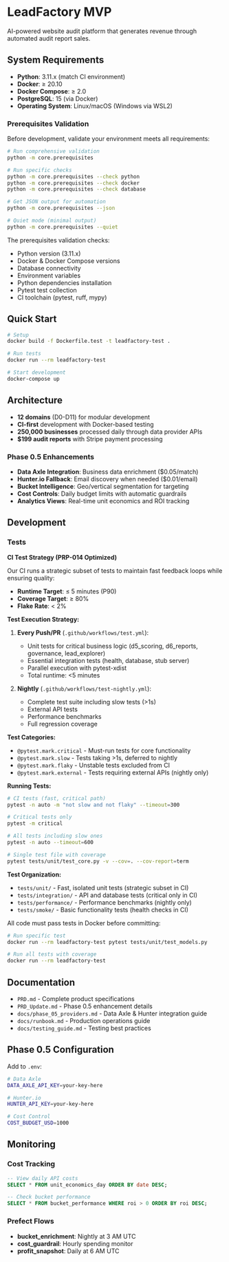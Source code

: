 # LeadFactory MVP

AI-powered website audit platform that generates revenue through automated audit report sales.

## System Requirements

- **Python**: 3.11.x (match CI environment)
- **Docker**: ≥ 20.10
- **Docker Compose**: ≥ 2.0
- **PostgreSQL**: 15 (via Docker)
- **Operating System**: Linux/macOS (Windows via WSL2)

### Prerequisites Validation

Before development, validate your environment meets all requirements:

```bash
# Run comprehensive validation
python -m core.prerequisites

# Run specific checks
python -m core.prerequisites --check python
python -m core.prerequisites --check docker
python -m core.prerequisites --check database

# Get JSON output for automation
python -m core.prerequisites --json

# Quiet mode (minimal output)
python -m core.prerequisites --quiet
```

The prerequisites validation checks:
- Python version (3.11.x)
- Docker & Docker Compose versions
- Database connectivity
- Environment variables
- Python dependencies installation
- Pytest test collection
- CI toolchain (pytest, ruff, mypy)

## Quick Start

```bash
# Setup
docker build -f Dockerfile.test -t leadfactory-test .

# Run tests
docker run --rm leadfactory-test

# Start development
docker-compose up
```

## Architecture

- **12 domains** (D0-D11) for modular development
- **CI-first** development with Docker-based testing
- **250,000 businesses** processed daily through data provider APIs
- **$199 audit reports** with Stripe payment processing

### Phase 0.5 Enhancements

- **Data Axle Integration**: Business data enrichment ($0.05/match)
- **Hunter.io Fallback**: Email discovery when needed ($0.01/email)
- **Bucket Intelligence**: Geo/vertical segmentation for targeting
- **Cost Controls**: Daily budget limits with automatic guardrails
- **Analytics Views**: Real-time unit economics and ROI tracking

## Development

### Tests

**CI Test Strategy (PRP-014 Optimized)**

Our CI runs a strategic subset of tests to maintain fast feedback loops while ensuring quality:

- **Runtime Target**: ≤ 5 minutes (P90)
- **Coverage Target**: ≥ 80%
- **Flake Rate**: < 2%

**Test Execution Strategy:**

1. **Every Push/PR** (`.github/workflows/test.yml`):
   - Unit tests for critical business logic (d5_scoring, d6_reports, governance, lead_explorer)
   - Essential integration tests (health, database, stub server)
   - Parallel execution with pytest-xdist
   - Total runtime: <5 minutes

2. **Nightly** (`.github/workflows/test-nightly.yml`):
   - Complete test suite including slow tests (>1s)
   - External API tests
   - Performance benchmarks
   - Full regression coverage

**Test Categories:**
- `@pytest.mark.critical` - Must-run tests for core functionality
- `@pytest.mark.slow` - Tests taking >1s, deferred to nightly
- `@pytest.mark.flaky` - Unstable tests excluded from CI
- `@pytest.mark.external` - Tests requiring external APIs (nightly only)

**Running Tests:**
```bash
# CI tests (fast, critical path)
pytest -n auto -m "not slow and not flaky" --timeout=300

# Critical tests only
pytest -m critical

# All tests including slow ones
pytest -n auto --timeout=600

# Single test file with coverage
pytest tests/unit/test_core.py -v --cov=. --cov-report=term
```

**Test Organization:**
- `tests/unit/` - Fast, isolated unit tests (strategic subset in CI)
- `tests/integration/` - API and database tests (critical only in CI)
- `tests/performance/` - Performance benchmarks (nightly only)
- `tests/smoke/` - Basic functionality tests (health checks in CI)

All code must pass tests in Docker before committing:

```bash
# Run specific test
docker run --rm leadfactory-test pytest tests/unit/test_models.py

# Run all tests with coverage
docker run --rm leadfactory-test
```

## Documentation

- `PRD.md` - Complete product specifications
- `PRD_Update.md` - Phase 0.5 enhancement details
- `docs/phase_05_providers.md` - Data Axle & Hunter integration guide
- `docs/runbook.md` - Production operations guide
- `docs/testing_guide.md` - Testing best practices

## Phase 0.5 Configuration

Add to `.env`:

```bash
# Data Axle
DATA_AXLE_API_KEY=your-key-here

# Hunter.io  
HUNTER_API_KEY=your-key-here

# Cost Control
COST_BUDGET_USD=1000
```

## Monitoring

### Cost Tracking
```sql
-- View daily API costs
SELECT * FROM unit_economics_day ORDER BY date DESC;

-- Check bucket performance
SELECT * FROM bucket_performance WHERE roi > 0 ORDER BY roi DESC;
```

### Prefect Flows
- **bucket_enrichment**: Nightly at 3 AM UTC
- **cost_guardrail**: Hourly spending monitor
- **profit_snapshot**: Daily at 6 AM UTC
